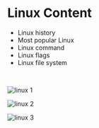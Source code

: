 
# Linux Content
 - Linux history
 - Most popular Linux
 - Linux command
 - Linux flags
 - Linux file system
 <br> 

![linux 1](https://user-images.githubusercontent.com/88389614/128197908-019404fc-c187-44b1-a2fd-4310145cebe5.jpeg)
 
 
 
 
![linux 2](https://user-images.githubusercontent.com/88389614/128197937-71ddfe6a-4595-4601-b7ac-7265e1025ccc.jpeg)




![linux 3](https://user-images.githubusercontent.com/88389614/128197960-62d08fe7-70a7-4907-8a1b-30f4a329bf08.jpeg)
 

 
 
 

